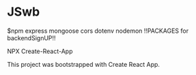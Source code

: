 # JSwb

$npm express mongoose cors dotenv nodemon !!PACKAGES for backendSignUP!!

NPX Create-React-App

This project was bootstrapped with Create React App.
